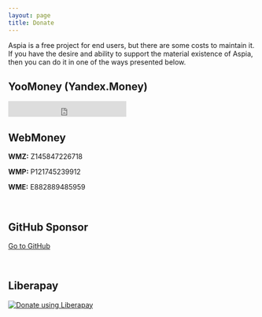 ```yaml
---
layout: page
title: Donate
---
```


Aspia is a free project for end users, but there are some costs to maintain it. If you have the desire and ability to support the material existence of Aspia, then you can do it in one of the ways presented below.

## YooMoney (Yandex.Money)

<iframe src="https://yoomoney.ru/quickpay/button-widget?targets=%D0%9F%D0%BE%D0%B4%D0%B4%D0%B5%D1%80%D0%B6%D0%B0%D1%82%D1%8C%20Aspia&amp;default-sum=500&amp;button-text=11&amp;yamoney-payment-type=on&amp;button-size=s&amp;button-color=orange&amp;successURL=https%3A%2F%2Faspia.org%2Fru&amp;quickpay=small&amp;account=41001133379240&amp;" width="240" height="32" frameborder="0" scrolling="no"></iframe>

<br/>

## WebMoney
<strong>WMZ:</strong> Z145847226718

<strong>WMP:</strong> P121745239912

<strong>WME:</strong> E882889485959

<br/>

## GitHub Sponsor
<a href="https://github.com/sponsors/dchapyshev">Go to GitHub</a>

<br/>

## Liberapay
<a href="https://liberapay.com/dchapyshev/donate"><img src="https://liberapay.com/assets/widgets/donate.svg" alt="Donate using Liberapay" /></a>
